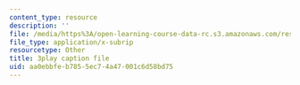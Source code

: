 ```yaml
---
content_type: resource
description: ''
file: /media/https%3A/open-learning-course-data-rc.s3.amazonaws.com/res-6-012-introduction-to-probability-spring-2018/aa0ebbfeb7855ec74a47001c6d58bd75_PJExYLw0qtc.srt
file_type: application/x-subrip
resourcetype: Other
title: 3play caption file
uid: aa0ebbfe-b785-5ec7-4a47-001c6d58bd75
---
```

